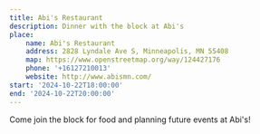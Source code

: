 ```yaml
---
title: Abi's Restaurant
description: Dinner with the block at Abi's
place:
    name: Abi's Restaurant
    address: 2828 Lyndale Ave S, Minneapolis, MN 55408
    map: https://www.openstreetmap.org/way/124427176
    phone: '+16127210013'
    website: http://www.abismn.com/
start: '2024-10-22T18:00:00'
end: '2024-10-22T20:00:00'
---
```


Come join the block for food and planning future events at Abi's!